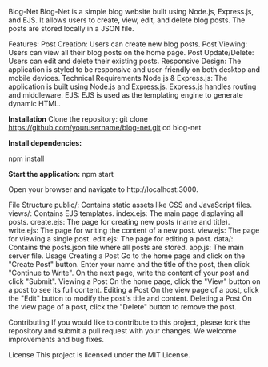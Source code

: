 Blog-Net
Blog-Net is a simple blog website built using Node.js, Express.js, and EJS. It allows users to create, view, edit, and delete blog posts. The posts are stored locally in a JSON file.

Features:
Post Creation: Users can create new blog posts.
Post Viewing: Users can view all their blog posts on the home page.
Post Update/Delete: Users can edit and delete their existing posts.
Responsive Design: The application is styled to be responsive and user-friendly on both desktop and mobile devices.
Technical Requirements
Node.js & Express.js: The application is built using Node.js and Express.js. Express.js handles routing and middleware.
EJS: EJS is used as the templating engine to generate dynamic HTML.

**Installation**
Clone the repository:
git clone https://github.com/yourusername/blog-net.git
cd blog-net

**Install dependencies:**

npm install

**Start the application:**
npm start

Open your browser and navigate to http://localhost:3000.

File Structure
public/: Contains static assets like CSS and JavaScript files.
views/: Contains EJS templates.
index.ejs: The main page displaying all posts.
create.ejs: The page for creating new posts (name and title).
write.ejs: The page for writing the content of a new post.
view.ejs: The page for viewing a single post.
edit.ejs: The page for editing a post.
data/: Contains the posts.json file where all posts are stored.
app.js: The main server file.
Usage
Creating a Post
Go to the home page and click on the "Create Post" button.
Enter your name and the title of the post, then click "Continue to Write".
On the next page, write the content of your post and click "Submit".
Viewing a Post
On the home page, click the "View" button on a post to see its full content.
Editing a Post
On the view page of a post, click the "Edit" button to modify the post's title and content.
Deleting a Post
On the view page of a post, click the "Delete" button to remove the post.

Contributing
If you would like to contribute to this project, please fork the repository and submit a pull request with your changes. We welcome improvements and bug fixes.

License
This project is licensed under the MIT License.
